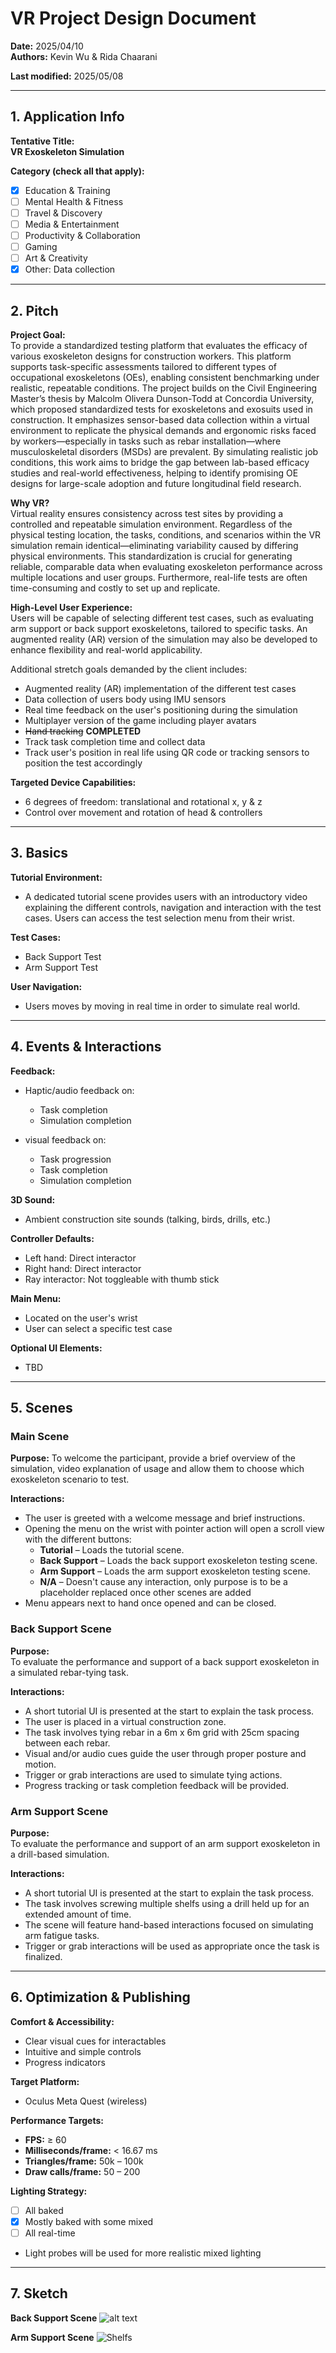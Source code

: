 # VR Project Design Document

**Date:** 2025/04/10 \
**Authors:** Kevin Wu & Rida Chaarani  

**Last modified:** 2025/05/08

---

## 1. Application Info

**Tentative Title:**  
**VR Exoskeleton Simulation**

**Category (check all that apply):**

- [x] Education & Training  
- [ ] Mental Health & Fitness  
- [ ] Travel & Discovery  
- [ ] Media & Entertainment  
- [ ] Productivity & Collaboration  
- [ ] Gaming  
- [ ] Art & Creativity  
- [x] Other: Data collection  

---

## 2. Pitch

**Project Goal:**  
To provide a standardized testing platform that evaluates the efficacy of various exoskeleton designs for construction workers. This platform supports task-specific assessments tailored to different types of occupational exoskeletons (OEs), enabling consistent benchmarking under realistic, repeatable conditions. The project builds on the Civil Engineering Master’s thesis by Malcolm Olivera Dunson-Todd at Concordia University, which proposed standardized tests for exoskeletons and exosuits used in construction. It emphasizes sensor-based data collection within a virtual environment to replicate the physical demands and ergonomic risks faced by workers—especially in tasks such as rebar installation—where musculoskeletal disorders (MSDs) are prevalent. By simulating realistic job conditions, this work aims to bridge the gap between lab-based efficacy studies and real-world effectiveness, helping to identify promising OE designs for large-scale adoption and future longitudinal field research.

**Why VR?**  
Virtual reality ensures consistency across test sites by providing a controlled and repeatable simulation environment. Regardless of the physical testing location, the tasks, conditions, and scenarios within the VR simulation remain identical—eliminating variability caused by differing physical environments. This standardization is crucial for generating reliable, comparable data when evaluating exoskeleton performance across multiple locations and user groups. Furthermore, real-life tests are often time-consuming and costly to set up and replicate.

**High-Level User Experience:**  
Users will be capable of selecting different test cases, such as evaluating arm support or back support exoskeletons, tailored to specific tasks. An augmented reality (AR) version of the simulation may also be developed to enhance flexibility and real-world applicability.

Additional stretch goals demanded by the client includes:
- Augmented reality (AR) implementation of the different test cases
- Data collection of users body using IMU sensors
- Real time feedback on the user's positioning during the simulation
- Multiplayer version of the game including player avatars
- ~~Hand tracking~~ **COMPLETED**
- Track task completion time and collect data
- Track user's position in real life using QR code or tracking sensors to position the test accordingly


**Targeted Device Capabilities:**  
- 6 degrees of freedom: translational and rotational x, y & z
- Control over movement and rotation of head & controllers  

---

## 3. Basics

**Tutorial Environment:**  
- A dedicated tutorial scene provides users with an introductory video explaining the different controls, navigation and interaction with the test cases. Users can access the test selection menu from their wrist.

**Test Cases:** 
- Back Support Test
- Arm Support Test

**User Navigation:**  
- Users moves by moving in real time in order to simulate real world.  

---

## 4. Events & Interactions

**Feedback:**  
- Haptic/audio feedback on:
  - Task completion
  - Simulation completion  

- visual feedback on:
  - Task progression
  - Task completion
  - Simulation completion

**3D Sound:**  
- Ambient construction site sounds (talking, birds, drills, etc.) 

**Controller Defaults:**  
- Left hand: Direct interactor  
- Right hand: Direct interactor  
- Ray interactor: Not toggleable with thumb stick  

**Main Menu:**  
- Located on the user's wrist  
- User can select a specific test case

**Optional UI Elements:**  
- TBD  

---

## 5. Scenes

### Main Scene

**Purpose:**
To welcome the participant, provide a brief overview of the simulation, video explanation of usage and allow them to choose which exoskeleton scenario to test.

**Interactions:**  
- The user is greeted with a welcome message and brief instructions.  
- Opening the menu on the wrist with pointer action will open a scroll view with the different buttons:
  - **Tutorial** – Loads the tutorial scene.
  - **Back Support** – Loads the back support exoskeleton testing scene.
  - **Arm Support** – Loads the arm support exoskeleton testing scene.
  - **N/A** – Doesn't cause any interaction, only purpose is to be a placeholder replaced once other scenes are added 
- Menu appears next to hand once opened and can be closed.

### Back Support Scene

**Purpose:**  
To evaluate the performance and support of a back support exoskeleton in a simulated rebar-tying task.

**Interactions:**  
- A short tutorial UI is presented at the start to explain the task process.
- The user is placed in a virtual construction zone.
- The task involves tying rebar in a 6m x 6m grid with 25cm spacing between each rebar.
- Visual and/or audio cues guide the user through proper posture and motion.
- Trigger or grab interactions are used to simulate tying actions.
- Progress tracking or task completion feedback will be provided.

### Arm Support Scene

**Purpose:**  
To evaluate the performance and support of an arm support exoskeleton in a drill-based simulation.

**Interactions:**  
- A short tutorial UI is presented at the start to explain the task process.
- The task involves screwing multiple shelfs using a drill held up for an extended amount of time.
- The scene will feature hand-based interactions focused on simulating arm fatigue tasks.
- Trigger or grab interactions will be used as appropriate once the task is finalized.

---

## 6. Optimization & Publishing

**Comfort & Accessibility:**  
- Clear visual cues for interactables  
- Intuitive and simple controls  
- Progress indicators  

**Target Platform:**  
- Oculus Meta Quest (wireless)  

**Performance Targets:**  
- **FPS:** ≥ 60  
- **Milliseconds/frame:** < 16.67 ms  
- **Triangles/frame:** 50k – 100k  
- **Draw calls/frame:** 50 – 200  

**Lighting Strategy:**  
- [ ] All baked  
- [x] Mostly baked with some mixed  
- [ ] All real-time  
- Light probes will be used for more realistic mixed lighting  

---

## 7. Sketch

**Back Support Scene**
![alt text](images/image1.png)

**Arm Support Scene**
![Shelfs](images/image.png)
